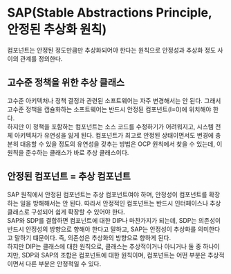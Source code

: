# SAP(Stable Abstractions Principle, 안정된 추상화 원칙)

컴포넌트는 안정된 정도만큼만 추상화되어야 한다는 원칙으로 안정성과 추상화 정도 사이의 관계를 정의한다.

## 고수준 정책을 위한 추상 클래스

고수준 아키텍처나 정책 결정과 관련된 소프트웨어는 자주 변경해서는 안 된다. 그래서 고수준 정책을 캡슐화하는 소프트웨어는 반드시 안정된 컴포넌트(I=0)에 위치해야 한다.<br/>
하지만 이 정책을 포함하는 컴포넌트는 소스 코드를 수정하기가 어려워지고, 시스템 전체 아키텍처가 유연성을 잃게 된다. 컴포넌트가 최고로 안정된 상태이면서도 변경에 충분히 대응할 수 있을 정도의 유연성을 갖추는 방법은 OCP 원칙에서 찾을 수 있는데, 이 원칙을 준수하는 클래스가 바로 추상 클래스이다.

## 안정된 컴포넌트 = 추상 컴포넌트

SAP 원칙에서 안정된 컴포넌트는 추상 컴포넌트여야 하며, 안정성이 컴포넌트를 확장하는 일을 방해해서는 안 된다. 따라서 안정적인 컴포넌트는 반드시 인터페이스나 추상 클래스로 구성되어 쉽게 확장할 수 있어야 한다.<br/>
SAP와 SDP를 결합하면 컴포넌트에 대한 DIP나 마찬가지가 되는데, SDP는 의존성이 반드시 안정성의 방향으로 향해야 한다고 말하고, SAP는 안정성이 추상화를 의미한다고 말하기 떄문이다. 즉, 의존성은 추상화의 방향으로 향하게 된다.
<br/>
하지만 DIP는 클래스에 대한 원칙으로, 클래스는 추상적이거나 아니거나 둘 중 하나이지만, SDP와 SAP의 조합은 컴포넌트에 대한 원칙이며, 컴포넌트는 어떤 부분은 추상적이면서 다른 부분은 안정적일 수 있다. 